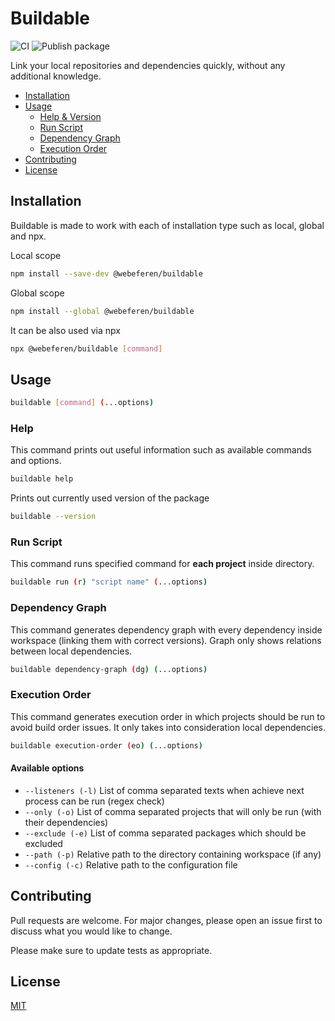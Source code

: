 # Buildable

![CI](https://github.com/webeferen/buildable/actions/workflows/ci.yml/badge.svg?branch=main)
![Publish package](https://github.com/webeferen/buildable/actions/workflows/publish.yml/badge.svg?branch=main)

Link your local repositories and dependencies quickly, without any additional knowledge.

- [Installation](#installation)
- [Usage](#usage)
  - [Help & Version](#help)
  - [Run Script](#run-script)
  - [Dependency Graph](#dependency-graph)
  - [Execution Order](#execution-order)
- [Contributing](#contributing)
- [License](#license)

## Installation

Buildable is made to work with each of installation type such as local, global and npx.

Local scope

```bash
npm install --save-dev @webeferen/buildable
```

Global scope

```bash
npm install --global @webeferen/buildable
```

It can be also used via npx

```bash
npx @webeferen/buildable [command]
```

## Usage

```bash
buildable [command] (...options)
```

### Help

This command prints out useful information such as available commands and options.

```bash
buildable help
```

Prints out currently used version of the package

```bash
buildable --version
```

### Run Script

This command runs specified command for **each project** inside directory.

```bash
buildable run (r) "script name" (...options)
```

### Dependency Graph

This command generates dependency graph with every dependency inside workspace (linking them with correct versions). Graph only shows relations between local dependencies.

```bash
buildable dependency-graph (dg) (...options)
```

### Execution Order

This command generates execution order in which projects should be run to avoid build order issues. It only takes into consideration local dependencies.

```bash
buildable execution-order (eo) (...options)
```

#### Available options

- `--listeners (-l)` List of comma separated texts when achieve next process can be run (regex check)
- `--only (-o)` List of comma separated projects that will only be run (with their dependencies)
- `--exclude (-e)` List of comma separated packages which should be excluded
- `--path (-p)` Relative path to the directory containing workspace (if any)
- `--config (-c)` Relative path to the configuration file

## Contributing

Pull requests are welcome. For major changes, please open an issue first
to discuss what you would like to change.

Please make sure to update tests as appropriate.

## License

[MIT](https://choosealicense.com/licenses/mit/)
